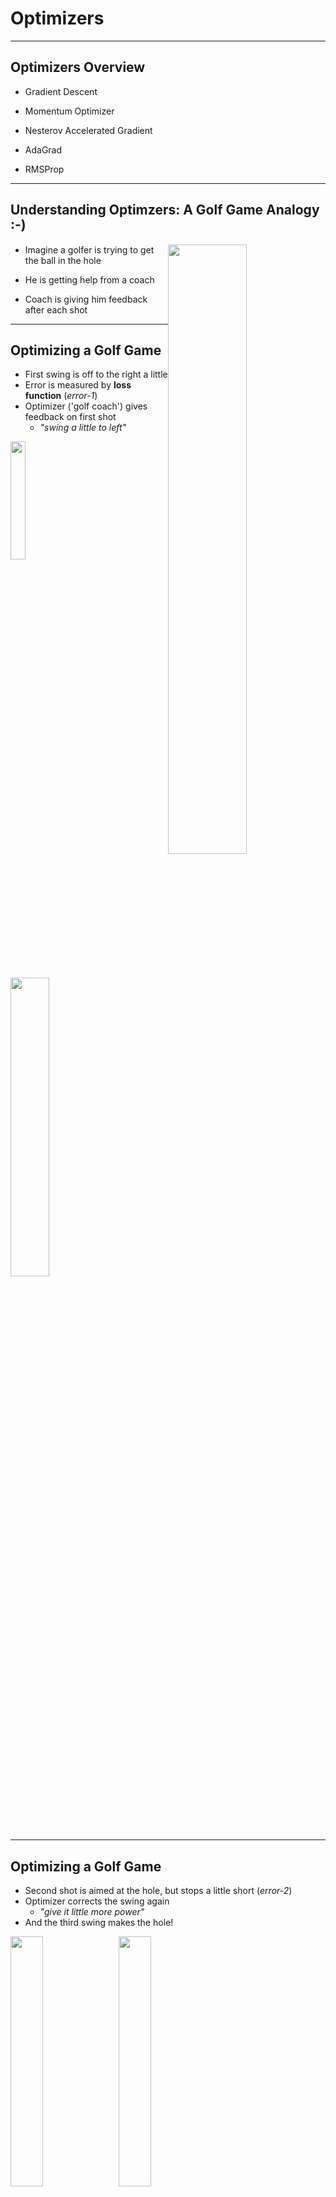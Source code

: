 # Optimizers

---

## Optimizers Overview

- Gradient Descent

- Momentum Optimizer

- Nesterov Accelerated Gradient

- AdaGrad

- RMSProp

---


## Understanding Optimzers: A Golf Game Analogy  :-)

<img src="../../assets/images/generic/3rd-party/golf-2b.jpg" style="width:50%;float:right;"/><!-- {"left" : 5.52, "top" : 1.54, "height" : 3, "width" : 4.5} -->


- Imagine a golfer is trying to get the ball in the hole

- He is getting help from a coach

- Coach is giving him feedback after each shot

---

## Optimizing a Golf Game

- First swing is off to the right a little
- Error is measured by __loss function__  (_error-1_)
- Optimizer ('golf coach') gives feedback on first shot
    - _"swing a little to left"_

<img src="../../assets/images/deep-learning/optimizer-1.png" style="width:22%;"/><!-- {"left" : 1.17, "top" : 3.38, "height" : 4.84, "width" : 2.85} --> &nbsp;
<img src="../../assets/images/deep-learning/optimizer-2.png" style="width:35%;"/><!-- {"left" : 5.3, "top" : 3.38, "height" : 4.84, "width" : 4.55} -->




---

## Optimizing a Golf Game

- Second shot is aimed at the hole, but stops a little short (_error-2_)
- Optimizer corrects the swing again
    - _"give it little more power"_
- And the third swing makes the hole!

<img src="../../assets/images/deep-learning/optimizer-4.png" style="width:32%;"/><!-- {"left" : 0.78, "top" : 3.81, "height" : 4.34, "width" : 3.98} --> &nbsp;
<img src="../../assets/images/deep-learning/optimizer-5.png" style="width:32%;"/><!-- {"left" : 5.49, "top" : 3.81, "height" : 4.34, "width" : 3.98} -->



---

## Optimizing a Golf Game - Summary

<img src="../../assets/images/deep-learning/optimizer-1.png" style="width:14.4%;"/><!-- {"left" : 0.15, "top" : 3.33, "height" : 2.95, "width" : 1.74} --> &nbsp; &nbsp;
<img src="../../assets/images/deep-learning/optimizer-2.png" style="width:23%;"/><!-- {"left" : 1.95, "top" : 3.35, "height" : 2.95, "width" : 2.78} --> &nbsp; &nbsp; <img src="../../assets/images/deep-learning/optimizer-4.png" style="width:23%;"/><!-- {"left" : 4.8, "top" : 3.33, "height" : 2.95, "width" : 2.71} -->
 &nbsp; &nbsp; <img src="../../assets/images/deep-learning/optimizer-5.png" style="width:23%;"/><!-- {"left" : 7.36, "top" : 3.35, "height" : 2.95, "width" : 2.71} -->


---

## Gradient Descent

[../../machine-learning/generic/Gradient-Descent.md](../../machine-learning/generic/Gradient-Descent.md)

---
## Momentum Optimization

<img src="../../assets/images/deep-learning/ball-rolling-down.png" alt="XXX image missing" style="width:40%;float:right;"/><!-- {"left" : 5.88, "top" : 2.19, "height" : 2.61, "width" : 4.15} -->

- Imagine a ball rolling down a smooth surface;  it will start slowly, but keep accelerating and quickly picking up momentum until it reaches terminal velocity

- This is the idea behind **Momentum Optimization** ([paper by Boris Polyak, 1964](https://www.researchgate.net/publication/243648538_Some_methods_of_speeding_up_the_convergence_of_iteration_methods))
    - Regular Gradient Descent will get there too, but will take many steps and take longer



---

## Momentum Optimization

- Regular Gradient Descent updates the new weights using learning rate (always constant).  if the local gradient is very small, the updates are small too  

<img src="../../assets/images/deep-learning/Formula-theta-01.png" alt="Formula-theta-01.png" style="background:white;width:30%"/><!-- {"left" : 3.13, "top" : 2.6, "height" : 1.08, "width" : 3.98} -->


- Here
    - θ: is current weights
    - ⍺: learning rate
    - J(θ): cost
    - ∇(θ): is derivative


Notes:


---

## Momentum Optimizer

<img src="../../assets/images/deep-learning/Formula-m-01.png" alt="Formula-m-01.png" style="background:white;width:30%;float:right;"/><!-- {"left" : 6.87, "top" : 1.09, "height" : 0.74, "width" : 3.32} -->

<img src="../../assets/images/deep-learning/Formula-theta-02.png" alt="Formula-theta-02.png" style="background:white;width:30%;float:right;clear:both;"/><!-- {"left" : 7.6, "top" : 2, "height" : 0.91, "width" : 2.46} -->

- Momentum takes into account of what previous gradients were

- Calculates the momentum and adds it to the next weight updates
    - so it accelerates the updates


- Hyperparameter β, is called the momentum; ranges between 0 (high friction) and 1 (no friction). A typical momentum value is 0.9.

- Features
    - Could be 10x faster than Gradient Descent
    - Also doesn't get trapped in local minima

Notes:

---

## Momentum Video Tutorial

<img src="../../assets/images/deep-learning/3rd-party/andrew-ng-momentum.png" alt="XXX image missing" style="background:white;max-width:100%" width="70%"/><!-- {"left" : 1.34, "top" : 1.12, "height" : 4.61, "width" : 7.57} -->

[Link](https://www.youtube.com/watch?v=k8fTYJPd3_I)

---

## Momentum Implementation

* **Tensorflow**

<br/>

```python
optimizer = tf.train.MomentumOptimizer(learning_rate=?,
                                       momentum=0.9)
```
<!-- {"left" : 0, "top" : 1.63, "height" : 0.98, "width" : 10.25} -->


* **Keras**

```python
sgd = optimizers.SGD(lr=0.01, decay=1e-6, momentum=0.9, nesterov=True)
```
<!-- {"left" : 0, "top" : 4.02, "height" : 0.45, "width" : 10.25} -->

---
## Nesterov Accelerated Gradient

<img src="../../assets/images/deep-learning/Formula-m-02.png" alt="Formula-m-02.png" style="background:white;width:30%;"/><!-- {"left" : 3.13, "top" : 1.27, "height" : 0.73, "width" : 3.99} -->

<img src="../../assets/images/deep-learning/Formula-theta-02.png" alt="Formula-theta-02.png" style="background:white;width:15%;"/><!-- {"left" : 4.16, "top" : 2.36, "height" : 0.71, "width" : 1.92} -->


<img src="../../assets/images/deep-learning/3rd-party/wayne-grekzky.jpg" alt="XXX image missing" style="background:white;width:40%;float:right;" /> <!-- {"left" : 5.62, "top" : 3.47, "height" : 2.13, "width" : 4.38} -->

- This is an update to Momentum Descent ([Paper by Yurii Nesterov in 1983](https://scholar.google.com/citations?view_op=view_citation&citation_for_view=DJ8Ep8YAAAAJ:hkOj_22Ku90C))

- **Nesterov Accelerated Gradient (NAG)** measures the gradient of the cost function not at the local position but slightly ahead in the direction of the momentum


Notes:  

---

## Nesterov Accelerated Momentum

- Here you see Nesterov approach is slightly closer to optimum

<img src="../../assets/images/deep-learning/optimizer-nestrov-1.png" alt="XXX image missing" style="width:37%"/><!-- {"left" : 2.9, "top" : 2.61, "height" : 5.1, "width" : 4.44} -->



---

## Nesterov Implementation

* **Tensorflow**


```python
optimizer = tf.train.MomentumOptimizer(learning_rate=?,
                                       momentum=0.9,
                                       use_nesterov=True) # <-- here
```
<!-- {"left" : 0, "top" : 1.63, "height" : 0.98, "width" : 10.25} -->


* **Keras**

```python
sgd = optimizers.SGD(lr=0.01, decay=1e-6, momentum=0.9, nesterov=True)
```
<!-- {"left" : 0, "top" : 4.02, "height" : 0.47, "width" : 10.25} -->

---

## Adagrad

- In Gradient Descent animation algorithm takes 'smaller steps' when going down 'valleys'

- Adagrad ([paper](http://www.jmlr.org/papers/volume12/duchi11a/duchi11a.pdf)) adjusts the direction and velocity by scaling the direction vector
    - 'points in the right direction (global minimum)' better :-)

<img src="../../assets/images/deep-learning/optimizer-ada-grad-1.png" alt="XXX image missing" style="background:white;max-width:100%" width="60%"/><!-- {"left" : 2.2, "top" : 4.46, "height" : 3.14, "width" : 5.85} -->


---

## RMS Prop

- Adagrad might slow down too fast, taking longer to reach the global minimum

- RMSProp fixes this by accumulating only the gradients from the most recent iterations (as opposed to all the gradients since the beginning of training)
    - Uses exponential decay

- Decay rate β is between 0 and 1.0; typically set to 0.9 - that works well in most scenarios

- Properties
    - Outperforms Adagrad most of the times
    - Was the default choice until 'Adam Optimizer' was devised

<img src="../../assets/images/deep-learning/optimizer-rmsprop-1.png" alt="XXX image missing" style="background:white;max-width:100%" width="70%"/><!-- {"left" : 1.71, "top" : 6.65, "height" : 1.13, "width" : 6.82} -->


Notes:  
- http://www.cs.toronto.edu/~tijmen/csc321/slides/lecture_slides_lec6.pdf
- [Video by Geoffrey Hinton](https://www.youtube.com/watch?v=defQQqkXEfE&list=PLoRl3Ht4JOcdU872GhiYWf6jwrk_SNhz9&index=29)

---

## RMS Prop Video Tutorial 1

<img src="../../assets/images/deep-learning/3rd-party/geoffrey-hinton-rmsprop.png" alt="XXX image missing" style="background:white;max-width:100%" width="70%"/><!-- {"left" : 1.17, "top" : 1.28, "height" : 4.26, "width" : 7.91} -->


[Link](https://www.youtube.com/watch?v=defQQqkXEfE&list=PLoRl3Ht4JOcdU872GhiYWf6jwrk_SNhz9&index=29)

---

## RMS Prop Video Tutorial 2

<img src="../../assets/images/deep-learning/3rd-party/andrew-ng-rmsprop.png" alt="XXX image missing" style="background:white;max-width:100%" width="70%"/><!-- {"left" : 1.31, "top" : 1.2, "height" : 4.29, "width" : 7.63} -->


[Link](https://www.youtube.com/watch?v=_e-LFe_igno)

---

## Adam Optimizer  

- Adam (Adaptive Moment Estimation) Optimizer ([paper](https://arxiv.org/pdf/1412.6980v8.pdf)) combines the ideas of Momentum optimization and RMSProp

- Features
    - Currently, the go-to optimizer
    - Since Adam is adaptive, there is very little tuning.  
      Start with learning_rate = 0.001

Notes:  
- https://arxiv.org/pdf/1412.6980v8.pdf

---
## Adam Math (Reference Only)

<img src="../../assets/images/deep-learning/optimizer-adam-1.png" alt="XXX image missing" style="background:white;max-width:100%" width="70%"/><!-- {"left" : 1.15, "top" : 2.7, "height" : 4.24, "width" : 7.96} -->



---

## Adam Math (Reference Only)

- Step 1 computes an exponentially decaying average rather than an exponentially decaying sum,

- Hyperparameters
    - β1 is typically initialized to 0.9
    - β2  - scaling decay hyperparameter -  is often initialized to 0.999
    -  ϵ - the smoothing term -  is usually initialized to a tiny number such as 10e-8

---

## Adam Optimizer Implementation

* **Tensorflow**

```python
optimizer = tf.train.AdamOptimizer(learning_rate=?)
```
<!-- {"left" : 0, "top" : 1.87, "height" : 0.83, "width" : 9.48} -->

<br/>

* **Keras**

```python
keras.optimizers.Adam(lr=0.001, beta_1=0.9, beta_2=0.999, epsilon=None, decay=0.0, amsgrad=False)
```
<!-- {"left" : 0, "top" : 4, "height" : 0.45, "width" : 10.25} -->


---
## Animations of Various Optimizers - Long valley

<img src="../../assets/images/deep-learning/3rd-party/optimizers-animation-2-long-valley.png" alt="XXX image missing" style="width:45%;float:right"/><!-- {"left" : 6.04, "top" : 1.37, "height" : 3.04, "width" : 3.94} -->

* "Algos without scaling based on gradient information really struggle to break symmetry here - SGD gets no where and Nesterov Accelerated Gradient / Momentum exhibits oscillations until they build up velocity in the optimization direction. Algos that scale step size based on the gradient quickly break symmetry and begin descending quickly"


[Link for animation](https://s3.amazonaws.com/elephantscale-public/media/machine-learning/optimizer-animation-2-long-valley.gif)

---
## Animations of Various Optimizers -  Saddle Point

<img src="../../assets/images/deep-learning/3rd-party/optimizers-animation-3-saddle-point.png" alt="XXX image missing" style="width:50%;float:right"/><!-- {"left" : 5.89, "top" : 1.37, "height" : 3.16, "width" : 4.07} -->

* "Behavior around a saddle point. NAG/Momentum again like to explore around, almost taking a different path. Adadelta/Adagrad/RMSProp proceed like accelerated SGD."

[Link for animation](https://s3.amazonaws.com/elephantscale-public/media/machine-learning/optimizers-animation-3-saddle-point.gif)



Notes:  
- Animations credit to Alec Radford
- http://www.denizyuret.com/2015/03/alec-radfords-animations-for.html
- https://imgur.com/a/Hqolp

---
## Optimizers - Takeaway

- __RMSProp__ and __Adam__ are the 'go to' optimizers now

- __RMSprop__ optimization algorithm is preferable to stochastic gradient descent (SGD), because RMSprop automates learning-rate tuning for us

- __Adam__ and __Adagrad__ optimizers also automatically adapt the learning rate during training

- No need to fiddle with learning rates!
---

## Optimizers: Resources

- http://ruder.io/optimizing-gradient-descent/

- [Momentum video tutorial by Andrew Ng](https://www.youtube.com/watch?v=k8fTYJPd3_I)

- [RMSProp video tutorial by Andew Ng](https://www.youtube.com/watch?v=_e-LFe_igno)

- [Animations of various optimizers](http://www.denizyuret.com/2015/03/alec-radfords-animations-for.html)
